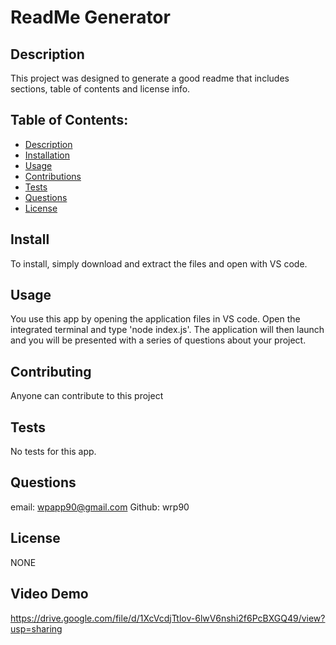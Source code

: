 # ReadMe Generator

  ## Description
  This project was designed to generate a good readme that includes sections, table of contents and license info. 
  ## Table of Contents: 
  - [Description](#Description)
  - [Installation](#Install)
  - [Usage](#Usage)
  - [Contributions](#Contributing)
  - [Tests](#Tests)
  - [Questions](#Questions)
  - [License](#License)
  ## Install
  To install, simply download and extract the files and open with VS code. 
  ## Usage
  You use this app by opening the application files in VS code.  Open the integrated terminal and type 'node index.js'.  The application will then launch and you will be presented with a series of questions about your project.  
  ## Contributing
  Anyone can contribute to this project
  ## Tests
  No tests for this app. 
  ## Questions
  email: wpapp90@gmail.com
  Github: wrp90
  ## License
  NONE
  ## Video Demo
  https://drive.google.com/file/d/1XcVcdjTtlov-6lwV6nshi2f6PcBXGQ49/view?usp=sharing